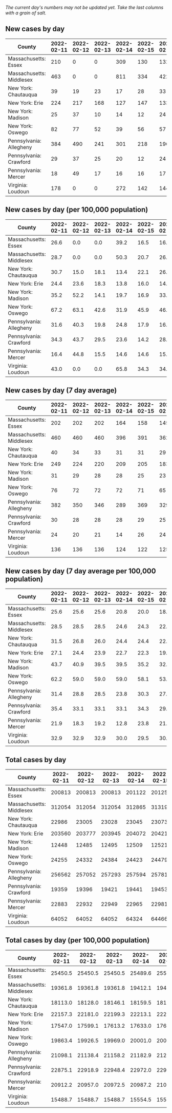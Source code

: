 _The current day's numbers may not be updated yet. Take the last columns with a grain of salt._
## New cases by day

| County | 2022-02-11 | 2022-02-12 | 2022-02-13 | 2022-02-14 | 2022-02-15 | 2022-02-16 | 2022-02-17 |
| --- | --- | --- | --- | --- | --- | --- | --- |
| Massachusetts: Essex | 210 | 0 | 0 | 309 | 130 | 132 |  |
| Massachusetts: Middlesex | 463 | 0 | 0 | 811 | 334 | 422 |  |
| New York: Chautauqua | 39 | 19 | 23 | 17 | 28 | 33 |  |
| New York: Erie | 224 | 217 | 168 | 127 | 147 | 133 |  |
| New York: Madison | 25 | 37 | 10 | 14 | 12 | 24 |  |
| New York: Oswego | 82 | 77 | 52 | 39 | 56 | 57 |  |
| Pennsylvania: Allegheny | 384 | 490 | 241 | 301 | 218 | 196 |  |
| Pennsylvania: Crawford | 29 | 37 | 25 | 20 | 12 | 24 |  |
| Pennsylvania: Mercer | 18 | 49 | 17 | 16 | 16 | 17 |  |
| Virginia: Loudoun | 178 | 0 | 0 | 272 | 142 | 144 |  |

## New cases by day (per 100,000 population)

| County | 2022-02-11 | 2022-02-12 | 2022-02-13 | 2022-02-14 | 2022-02-15 | 2022-02-16 | 2022-02-17 |
| --- | --- | --- | --- | --- | --- | --- | --- |
| Massachusetts: Essex | 26.6 | 0.0 | 0.0 | 39.2 | 16.5 | 16.7 |  |
| Massachusetts: Middlesex | 28.7 | 0.0 | 0.0 | 50.3 | 20.7 | 26.2 |  |
| New York: Chautauqua | 30.7 | 15.0 | 18.1 | 13.4 | 22.1 | 26.0 |  |
| New York: Erie | 24.4 | 23.6 | 18.3 | 13.8 | 16.0 | 14.5 |  |
| New York: Madison | 35.2 | 52.2 | 14.1 | 19.7 | 16.9 | 33.8 |  |
| New York: Oswego | 67.2 | 63.1 | 42.6 | 31.9 | 45.9 | 46.7 |  |
| Pennsylvania: Allegheny | 31.6 | 40.3 | 19.8 | 24.8 | 17.9 | 16.1 |  |
| Pennsylvania: Crawford | 34.3 | 43.7 | 29.5 | 23.6 | 14.2 | 28.4 |  |
| Pennsylvania: Mercer | 16.4 | 44.8 | 15.5 | 14.6 | 14.6 | 15.5 |  |
| Virginia: Loudoun | 43.0 | 0.0 | 0.0 | 65.8 | 34.3 | 34.8 |  |

## New cases by day (7 day average)

| County | 2022-02-11 | 2022-02-12 | 2022-02-13 | 2022-02-14 | 2022-02-15 | 2022-02-16 | 2022-02-17 |
| --- | --- | --- | --- | --- | --- | --- | --- |
| Massachusetts: Essex | 202 | 202 | 202 | 164 | 158 | 145 |  |
| Massachusetts: Middlesex | 460 | 460 | 460 | 396 | 391 | 362 |  |
| New York: Chautauqua | 40 | 34 | 33 | 31 | 31 | 29 |  |
| New York: Erie | 249 | 224 | 220 | 209 | 205 | 183 |  |
| New York: Madison | 31 | 29 | 28 | 28 | 25 | 23 |  |
| New York: Oswego | 76 | 72 | 72 | 72 | 71 | 65 |  |
| Pennsylvania: Allegheny | 382 | 350 | 346 | 289 | 369 | 329 |  |
| Pennsylvania: Crawford | 30 | 28 | 28 | 28 | 29 | 25 |  |
| Pennsylvania: Mercer | 24 | 20 | 21 | 14 | 26 | 24 |  |
| Virginia: Loudoun | 136 | 136 | 136 | 124 | 122 | 125 |  |

## New cases by day (7 day average per 100,000 population)

| County | 2022-02-11 | 2022-02-12 | 2022-02-13 | 2022-02-14 | 2022-02-15 | 2022-02-16 | 2022-02-17 |
| --- | --- | --- | --- | --- | --- | --- | --- |
| Massachusetts: Essex | 25.6 | 25.6 | 25.6 | 20.8 | 20.0 | 18.4 |  |
| Massachusetts: Middlesex | 28.5 | 28.5 | 28.5 | 24.6 | 24.3 | 22.5 |  |
| New York: Chautauqua | 31.5 | 26.8 | 26.0 | 24.4 | 24.4 | 22.9 |  |
| New York: Erie | 27.1 | 24.4 | 23.9 | 22.7 | 22.3 | 19.9 |  |
| New York: Madison | 43.7 | 40.9 | 39.5 | 39.5 | 35.2 | 32.4 |  |
| New York: Oswego | 62.2 | 59.0 | 59.0 | 59.0 | 58.1 | 53.2 |  |
| Pennsylvania: Allegheny | 31.4 | 28.8 | 28.5 | 23.8 | 30.3 | 27.1 |  |
| Pennsylvania: Crawford | 35.4 | 33.1 | 33.1 | 33.1 | 34.3 | 29.5 |  |
| Pennsylvania: Mercer | 21.9 | 18.3 | 19.2 | 12.8 | 23.8 | 21.9 |  |
| Virginia: Loudoun | 32.9 | 32.9 | 32.9 | 30.0 | 29.5 | 30.2 |  |

## Total cases by day

| County | 2022-02-11 | 2022-02-12 | 2022-02-13 | 2022-02-14 | 2022-02-15 | 2022-02-16 | 2022-02-17 |
| --- | --- | --- | --- | --- | --- | --- | --- |
| Massachusetts: Essex | 200813 | 200813 | 200813 | 201122 | 201252 | 201384 |  |
| Massachusetts: Middlesex | 312054 | 312054 | 312054 | 312865 | 313199 | 313621 |  |
| New York: Chautauqua | 22986 | 23005 | 23028 | 23045 | 23073 | 23106 |  |
| New York: Erie | 203560 | 203777 | 203945 | 204072 | 204219 | 204352 |  |
| New York: Madison | 12448 | 12485 | 12495 | 12509 | 12521 | 12545 |  |
| New York: Oswego | 24255 | 24332 | 24384 | 24423 | 24479 | 24536 |  |
| Pennsylvania: Allegheny | 256562 | 257052 | 257293 | 257594 | 257812 | 258008 |  |
| Pennsylvania: Crawford | 19359 | 19396 | 19421 | 19441 | 19453 | 19477 |  |
| Pennsylvania: Mercer | 22883 | 22932 | 22949 | 22965 | 22981 | 22998 |  |
| Virginia: Loudoun | 64052 | 64052 | 64052 | 64324 | 64466 | 64610 |  |

## Total cases by day (per 100,000 population)

| County | 2022-02-11 | 2022-02-12 | 2022-02-13 | 2022-02-14 | 2022-02-15 | 2022-02-16 | 2022-02-17 |
| --- | --- | --- | --- | --- | --- | --- | --- |
| Massachusetts: Essex | 25450.5 | 25450.5 | 25450.5 | 25489.6 | 25506.1 | 25522.9 |  |
| Massachusetts: Middlesex | 19361.8 | 19361.8 | 19361.8 | 19412.1 | 19432.8 | 19459.0 |  |
| New York: Chautauqua | 18113.0 | 18128.0 | 18146.1 | 18159.5 | 18181.6 | 18207.6 |  |
| New York: Erie | 22157.3 | 22181.0 | 22199.3 | 22213.1 | 22229.1 | 22243.6 |  |
| New York: Madison | 17547.0 | 17599.1 | 17613.2 | 17633.0 | 17649.9 | 17683.7 |  |
| New York: Oswego | 19863.4 | 19926.5 | 19969.0 | 20001.0 | 20046.8 | 20093.5 |  |
| Pennsylvania: Allegheny | 21098.1 | 21138.4 | 21158.2 | 21182.9 | 21200.9 | 21217.0 |  |
| Pennsylvania: Crawford | 22875.1 | 22918.9 | 22948.4 | 22972.0 | 22986.2 | 23014.6 |  |
| Pennsylvania: Mercer | 20912.2 | 20957.0 | 20972.5 | 20987.2 | 21001.8 | 21017.3 |  |
| Virginia: Loudoun | 15488.7 | 15488.7 | 15488.7 | 15554.5 | 15588.9 | 15623.7 |  |

